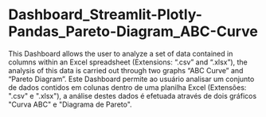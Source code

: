 # Dashboard_Streamlit-Plotly-Pandas_Pareto-Diagram_ABC-Curve
 This Dashboard allows the user to analyze a set of data contained in columns within an Excel spreadsheet (Extensions: “.csv” and “.xlsx”), the analysis of this data is carried out through two graphs “ABC Curve” and “Pareto Diagram”.  Este Dashboard permite ao usuário analisar um conjunto de dados contidos em colunas dentro de uma planilha Excel (Extensões: ".csv" e ".xlsx"), a análise destes dados é efetuada através de dois gráficos "Curva ABC" e "Diagrama de Pareto".

